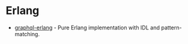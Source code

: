 # Erlang

- [graphql-erlang](https://github.com/shopgun/graphql-erlang) - Pure Erlang implementation with IDL and pattern-matching.

